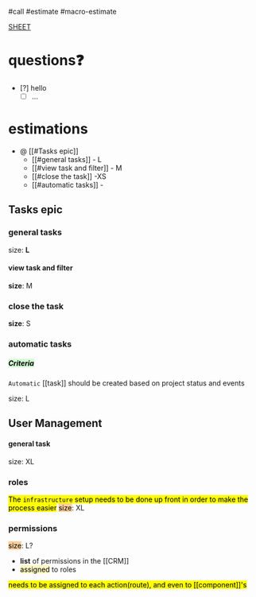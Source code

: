 #call
#estimate
#macro-estimate

[SHEET](https://docs.google.com/spreadsheets/d/1rHIV157-1Zn44RbZd7VIQNObBOtk-wowEFAzSfLUI-A/edit?gid=0#gid=0)

# questions❓

- [?] hello
	- [ ] ...

# estimations

- @ [[#Tasks epic]]
	- [[#general tasks]] - L
	- [[#view task and filter]] - M
	- [[#close the task]] -XS
	- [[#automatic tasks]] - 

## Tasks epic

### general tasks
size: **L**

#### view task and filter
**size**: M

### close the task
**size**: S

### automatic tasks

##### <mark style="background: #BBFABBA6;">Criteria</mark>
`Automatic` [[task]] should be created based on project status and events

size: L

## User Management

#### general task
size: XL

### roles
<mark class='important'>The `infrastructure` setup needs to be done up front in order to make the process easier</mark>
<mark style="background: #FFB86CA6;">size</mark>: XL

### permissions
<mark style="background: #FFB86CA6;">size</mark>: L?

-  **list** of permissions in the [[CRM]]
- <mark style="background: #FFF3A3A6;">assigned</mark> to roles

<mark class='important'>needs to be assigned to each action(route), and even to [[component]]'s</mark>
